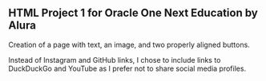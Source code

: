 ## HTML Project 1 for Oracle One Next Education by Alura

Creation of a page with text, an image, and two properly aligned buttons.

Instead of Instagram and GitHub links, I chose to include links to DuckDuckGo and YouTube as I prefer not to share social media profiles.
